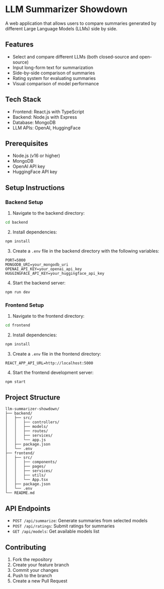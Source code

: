 # LLM Summarizer Showdown

A web application that allows users to compare summaries generated by different Large Language Models (LLMs) side by side.

## Features

- Select and compare different LLMs (both closed-source and open-source)
- Input long-form text for summarization
- Side-by-side comparison of summaries
- Rating system for evaluating summaries
- Visual comparison of model performance

## Tech Stack

- Frontend: React.js with TypeScript
- Backend: Node.js with Express
- Database: MongoDB
- LLM APIs: OpenAI, HuggingFace

## Prerequisites

- Node.js (v16 or higher)
- MongoDB
- OpenAI API key
- HuggingFace API key

## Setup Instructions

### Backend Setup

1. Navigate to the backend directory:
```bash
cd backend
```

2. Install dependencies:
```bash
npm install
```

3. Create a `.env` file in the backend directory with the following variables:
```
PORT=5000
MONGODB_URI=your_mongodb_uri
OPENAI_API_KEY=your_openai_api_key
HUGGINGFACE_API_KEY=your_huggingface_api_key
```

4. Start the backend server:
```bash
npm run dev
```

### Frontend Setup

1. Navigate to the frontend directory:
```bash
cd frontend
```

2. Install dependencies:
```bash
npm install
```

3. Create a `.env` file in the frontend directory:
```
REACT_APP_API_URL=http://localhost:5000
```

4. Start the frontend development server:
```bash
npm start
```

## Project Structure

```
llm-summarizer-showdown/
├── backend/
│   ├── src/
│   │   ├── controllers/
│   │   ├── models/
│   │   ├── routes/
│   │   ├── services/
│   │   └── app.js
│   ├── package.json
│   └── .env
├── frontend/
│   ├── src/
│   │   ├── components/
│   │   ├── pages/
│   │   ├── services/
│   │   ├── utils/
│   │   └── App.tsx
│   ├── package.json
│   └── .env
└── README.md
```

## API Endpoints

- `POST /api/summarize`: Generate summaries from selected models
- `POST /api/ratings`: Submit ratings for summaries
- `GET /api/models`: Get available models list

## Contributing

1. Fork the repository
2. Create your feature branch
3. Commit your changes
4. Push to the branch
5. Create a new Pull Request